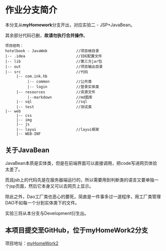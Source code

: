 # 作业分支简介

本分支从**myHomework**分支开出，对应实验二 - JSP+JavaBean。

其余部分代码已删，**故请勿执行合并操作**。


    项目结构：
    hotelbook - JavaWeb             //项目根目录
    |-- .idea                       //IDE配置文件
    |-- lib                         //第三方jar包
    |-- out                         //项目输出目录
    |-- src                         //代码
         |-- com.ink.hb
              |-- common            //公共类
              |-- login             //登录实体类
         |-- resources              //资源文件
              |--markdown           //md图库
         |-- sql                    //sql
         |-- test                   //测试类
    |-- web
         |-- css
         |-- img
         |-- js
         |-- layui                  //layui框架
         |-- WEB-INF
        
## 关于JavaBean

JavaBean本质是实体类，但是在前端界面可以直接调用，把code写进网页体验太差了。

而且jsb上的代码先是在服务器端运行的，所以需要用到判断类的语言又要单独一个jsp页面，然后它本身又可以去网页上显示。 

除此之外，Dao工厂类也恶心的要死，简直是一件事多过一道程序，用工厂类管理DAO不如每一个分到实体类下的文件。

实验三将从本分支与Development衍生出。

## 本项目提交至GitHub，位于myHomeWork2分支

项目地址：[myHomeWork2](https://github.com/inkss/hotelbook-JavaWeb/tree/myHomework2)
